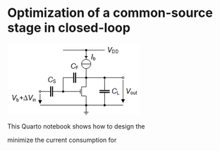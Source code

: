 # Optimization of a common-source stage in closed-loop

![CS CL Amplifier](/img/CS_CL_amplifier_schematic.png)

This Quarto notebook shows how to design the 

minimize the current consumption for
